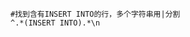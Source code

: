 <!--
 * @Author: guanjiajun www.guanjiajun@ewake.com
 * @Date: 2023-05-18 17:06:55
 * @LastEditors: guanjiajun www.guanjiajun@ewake.com
 * @LastEditTime: 2023-05-18 17:22:01
 * @FilePath: \studys\programming\vscode\文本快速编辑技巧.md
 * @Description: 这是默认设置,请设置`customMade`, 打开koroFileHeader查看配置 进行设置: https://github.com/OBKoro1/koro1FileHeader/wiki/%E9%85%8D%E7%BD%AE
-->
```
#找到含有INSERT INTO的行，多个字符串用|分割
^.*(INSERT INTO).*\n
```
